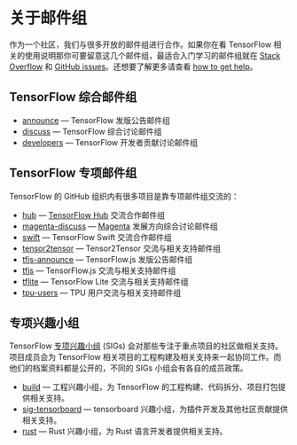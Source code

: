 # 关于邮件组

作为一个社区，我们与很多开放的邮件组进行合作。如果你在看 TensorFlow 相关的使用说明那你可要留意这几个邮件组，最适合入门学习的邮件组就在 [Stack Overflow](https://stackoverflow.com/questions/tagged/tensorflow) 和 [GitHub issues](https://github.com/tensorflow/tensorflow/issues)。还想要了解更多请查看 [how to get help](/community/#get_help)。

## TensorFlow 综合邮件组

* [announce](https://groups.google.com/a/tensorflow.org/d/forum/announce) — TensorFlow 发版公告邮件组
* [discuss](https://groups.google.com/a/tensorflow.org/d/forum/discuss) — TensorFlow 综合讨论邮件组
* [developers](https://groups.google.com/a/tensorflow.org/d/forum/developers) — TensorFlow 开发者贡献讨论邮件组

## TensorFlow 专项邮件组

TensorFlow 的 GitHub 组织内有很多项目是靠专项邮件组交流的：

* [hub](https://groups.google.com/a/tensorflow.org/d/forum/hub) — [TensorFlow Hub](https://github.com/tensorflow/hub) 交流合作邮件组
* [magenta-discuss](https://groups.google.com/a/tensorflow.org/d/forum/magenta-discuss) — [Magenta](https://magenta.tensorflow.org/) 发展方向综合讨论邮件组
* [swift](https://groups.google.com/a/tensorflow.org/d/forum/swift) — TensorFlow Swift 交流合作邮件组
* [tensor2tensor](https://groups.google.com/d/forum/tensor2tensor) — Tensor2Tensor 交流与相关支持邮件组
* [tfjs-announce](https://groups.google.com/a/tensorflow.org/d/forum/tfjs-announce) — TensorFlow.js 发版公告邮件组
* [tfjs](https://groups.google.com/a/tensorflow.org/d/forum/tfjs) — TensorFlow.js 交流与相关支持邮件组
* [tflite](https://groups.google.com/a/tensorflow.org/d/forum/tflite) — TensorFlow Lite 交流与相关支持邮件组
* [tpu-users](https://groups.google.com/a/tensorflow.org/d/forum/tpu-users) — TPU 用户交流与相关支持邮件组

## 专项兴趣小组

TensorFlow [专项兴趣小组](/community/contributing#special_interest_groups) (SIGs) 会对那些专注于重点项目的社区做相关支持。项目成员会为 TensorFlow 相关项目的工程构建及相关支持来一起协同工作。而他们的档案资料都是公开的，不同的 SIGs 小组会有各自的成员政策。

* [build](https://groups.google.com/a/tensorflow.org/d/forum/build) — 工程兴趣小组，为 TensorFlow 的工程构建、代码拆分、项目打包提供相关支持。
* [sig-tensorboard](https://groups.google.com/a/tensorflow.org/d/forum/sig-tensorboard) — tensorboard 兴趣小组，为插件开发及其他社区贡献提供相关支持。
* [rust](https://groups.google.com/a/tensorflow.org/d/forum/rust) — Rust 兴趣小组，为 Rust 语言开发者提供相关支持。
